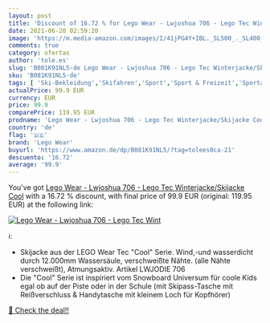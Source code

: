 ```yaml
---
layout: post
title: 'Discount of 16.72 % for Lego Wear - Lwjoshua 706 - Lego Tec Wint'
date: 2021-06-20 02:59:20
image: 'https://m.media-amazon.com/images/I/41jPG4Y+IBL._SL500_._SL400_.jpg'
comments: true
category: ofertas
author: 'tole.es'
slug: 'B081K91NL5-de Lego Wear - Lwjoshua 706 - Lego Tec Winterjacke/Skijacke Cool'
sku: 'B081K91NL5-de'
tags: [ 'Ski-Bekleidung','Skifahren','Sport','Sport & Freizeit','Sportausrüstung & -bekleidung','Wintersport','lego','lego wear', ]
actualPrice: 99.9 EUR
currency: EUR
price: 99.9
comparePrice: 119.95 EUR
prodname: 'Lego Wear - Lwjoshua 706 - Lego Tec Winterjacke/Skijacke Cool'
country: 'de'
flag: '🇩🇪'
brand: 'Lego Wear'
buyurl: 'https://www.amazon.de/dp/B081K91NL5/?tag=tolees0ca-21'
descuento: '16.72'
average: '99.9'
---
```


You've got [Lego Wear - Lwjoshua 706 - Lego Tec Winterjacke/Skijacke Cool](https://www.amazon.de/dp/B081K91NL5/?tag=tolees0ca-21) with a  16.72 % discount, with final price of 99.9 EUR (original: 119.95 EUR) at the following link:

[![Lego Wear - Lwjoshua 706 - Lego Tec Wint](https://m.media-amazon.com/images/I/41jPG4Y+IBL._SL500_._SL400_.jpg)](https://www.amazon.de/dp/B081K91NL5/?tag=tolees0ca-21)

ℹ️:

- Skijacke aus der LEGO Wear Tec "Cool" Serie. Wind,-und wasserdicht durch 12.000mm Wassersäule, verschweißte Nähte. (alle Nähte verschweißt), Atmungsaktiv. Artikel LWJODIE 706
- Die "Cool" Serie ist inspiriert vom Snowboard Universum für coole Kids egal ob auf der Piste oder in der Schule (mit Skipass-Tasche mit Reißverschluss & Handytasche mit kleinem Loch für Kopfhörer)

[🛒 Check the deal!!](https://www.amazon.de/dp/B081K91NL5/?tag=tolees0ca-21)
